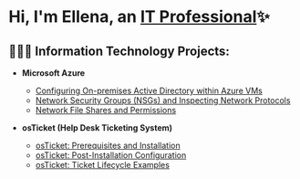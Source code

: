 <h1>Hi, I'm Ellena, an <a href="https://linkedin.com/in/ellena-jean-abc1234/">IT Professional</a>✨</h1>

<h2>👩🏽‍💻 Information Technology Projects:</h2>

- <b>Microsoft Azure</b>
  - [Configuring On-premises Active Directory within Azure VMs](https://github.com/lenac0des/configure-ad)
  - [Network Security Groups (NSGs) and Inspecting Network Protocols](https://github.com/lenac0des/azure-network-protocols)
  - [Network File Shares and Permissions](https://github.com/lenac0des/Network-File-Shares-and-Permissions)

- <b>osTicket (Help Desk Ticketing System)</b>
  - [osTicket: Prerequisites and Installation](https://github.com/lenac0des/osticket-prereqs)
  - [osTicket: Post-Installation Configuration](https://github.com/lenac0des/post-install-config)
  - [osTicket: Ticket Lifecycle Examples](https://github.com/lenac0des/ticket-lifestyle)



